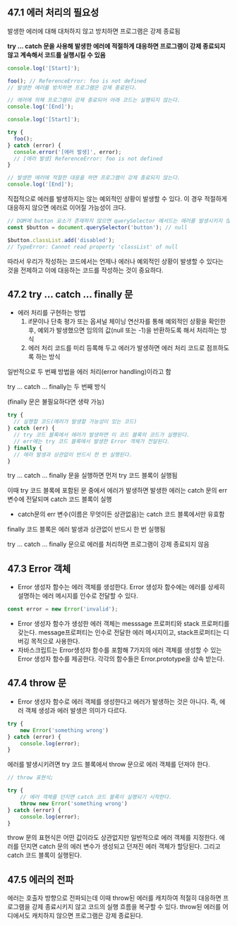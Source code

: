 ## 47.1 에러 처리의 필요성

발생한 에러에 대해 대처하지 않고 방치하면 프로그램은 강제 종료됨

**try … catch 문을 사용해 발생한 에러에 적절하게 대응하면 프로그램이 강제 종료되지 않고 계속해서 코드를 실행시킬 수 있음**

```jsx
console.log('[Start]');

foo(); // ReferenceError: foo is not defined
// 발생한 에러를 방치하면 프로그램은 강제 종료된다.

// 에러에 의해 프로그램이 강제 종료되어 아래 코드는 실행되지 않는다.
console.log('[End]');
```

```jsx
console.log('[Start]');

try {
  foo();
} catch (error) {
  console.error('[에러 발생]', error);
  // [에러 발생] ReferenceError: foo is not defined
}

// 발생한 에러에 적절한 대응을 하면 프로그램이 강제 종료되지 않는다.
console.log('[End]');
```

직접적으로 에러를 발생하지는 않는 예외적인 상황이 발생할 수 있다. 이 경우 적절하게 대응하지 않으면 에러로 이어질 가능성이 크다.

```jsx
// DOM에 button 요소가 존재하지 않으면 querySelector 메서드는 에러를 발생시키지 않고 null을 반환한다.
const $button = document.querySelector('button'); // null

$button.classList.add('disabled');
// TypeError: Cannot read property 'classList' of null
```

따라서 우리가 작성하는 코드에서는 언제나 에러나 예외적인 상황이 발생할 수 있다는 것을 전제하고 이에 대응하는 코드를 작성하는 것이 중요하다.

## 47.2 try … catch … finally 문

- 에러 처리를 구현하는 방법
    1. if문이나 단축 평가 또는 옵셔널 체이닝 연산자를 통해 예외적인 상황을 확인한 후, 예외가 발생했으면 임의의 값(null 또는 -1)을 반환하도록 해서 처리하는 방식
    2. 에러 처리 코드를 미리 등록해 두고 에러가 발생하면 에러 처리 코드로 점프하도록 하는 방식

일반적으로 두 번째 방법을 에러 처리(error handling)이라고 함

try … catch … finally는 두 번째 방식

(finally 문은 불필요하다면 생략 가능)

```jsx
try {
  // 실행할 코드(에러가 발생할 가능성이 있는 코드)
} catch (err) {
  // try 코드 블록에서 에러가 발생하면 이 코드 블록의 코드가 실행된다.
  // err에는 try 코드 블록에서 발생한 Error 객체가 전달된다.
} finally {
  // 에러 발생과 상관없이 반드시 한 번 실행된다.
}
```

try … catch … finally 문을 실행하면 먼저 try 코드 블록이 실행됨

이때 try 코드 블록에 포함된 문 중에서 에러가 발생하면 발생한 에러는 catch 문의 err 변수에 전달되며 catch 코드 블록이 실행

- catch문의 err 변수(이름은 무엇이든 상관없음)는 catch 코드 블록에서만 유효함

finally 코드 블록은 에러 발생과 상관없이 반드시 한 번 실행됨

try … catch … finally 문으로 에러를 처리하면 프로그램이 강제 종료되지 않음

## 47.3 Error 객체

- Error 생성자 함수는 에러 객체를 생성한다. Error 생성자 함수에는 에러를 상세히 설명하는 에러 메시지를 인수로 전달할 수 있다.

```jsx
const error = new Error('invalid');
```

- Error 생성자 함수가 생성한 에러 객체는 messsage 프로퍼티와 stack 프로퍼티를 갖는다. message프로퍼티는 인수로 전달한 에러 메시지이고, stack프로퍼티는 디버깅 목적으로 사용한다.
- 자바스크립트는 Error생성자 함수를 포함해 7가지의 에러 객체를 생성할 수 있는 Error 생성자 함수를 제공한다. 각각의 함수들은 Error.prototype을 상속 받는다.

## 47.4 throw 문

- Error 생성자 함수로 에러 객체를 생성한다고 에러가 발생하는 것은 아니다. 즉, 에러 객체 생성과 에러 발생은 의미가 다르다.

```jsx
try {
	new Error('something wrong')
} catch (error) {
	console.log(error);
}
```

에러를 발생시키려면 try 코드 블록에서 throw 문으로 에러 객체를 던져야 한다.

```jsx
// throw 표현식;

try {
	// 에러 객체를 던지면 catch 코드 블록이 실행되기 시작한다.
	throw new Error('something wrong')
} catch (error) {
	console.log(error);
}
```

throw 문의 표현식은 어떤 값이라도 상관없지만 일반적으로 에러 객체를 지정한다. 에러를 던지면 catch 문의 에러 변수가 생성되고 던져진 에러 객체가 할당된다. 그리고 catch 코드 블록이 실행된다.

## 47.5 에러의 전파

에러는 호출자 방향으로 전파되는데 이때 throw된 에러를 캐치하여 적절히 대응하면 프로그램을 강제 종료시키지 않고 코드의 실행 흐름을 복구할 수 있다. throw된 에러를 어디에서도 캐치하지 않으면 프로그램은 강제 종료된다.
